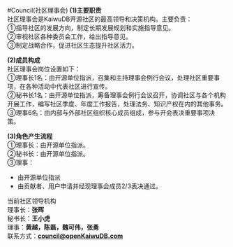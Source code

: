 #Council(社区理事会)
**(1)主要职责**
<br>社区理事会是KaiwuDB开源社区的最高领导和决策机构。主要负责：
<br>①指导社区的发展方向，制定长期发展规划和实施指导意见。
<br>②审视社区各种委员会工作，给出指导意见。
<br>③制定战略合作，促进社区生态提升社区活力。

**(2)成员构成**
<br>社区理事会岗位设置如下：
<br>①理事长1名：由开源单位指派，召集和主持理事会例行会议，处理社区重要事项，在各种活动中代表社区进行宣传。
<br>②秘书长1名：由开源单位指派，筹备理事会例行会议召开，协调社区与各个机构开展工作，编写社区季度、年度工作报告，处理法务、知识产权在内的其他事务。
<br>③理事6名：由内部与外部社区组织核心成员组成，参与开会表决重要事项决策。

**(3)角色产生流程**
<br>①理事长：由开源单位指派。
<br>②秘书长：由开源单位指派。
<br>③理事：

- 由开源单位指派
- 由贡献者、用户申请并经现理事会成员2/3表决通过。

当前社区领导机构
<br>理事长：**张晖**
<br>秘书长：**王小虎**
<br>理事：**黄越，陈磊，魏可伟，张勇**
<br>联系方式：**council@openKaiwuDB.com**